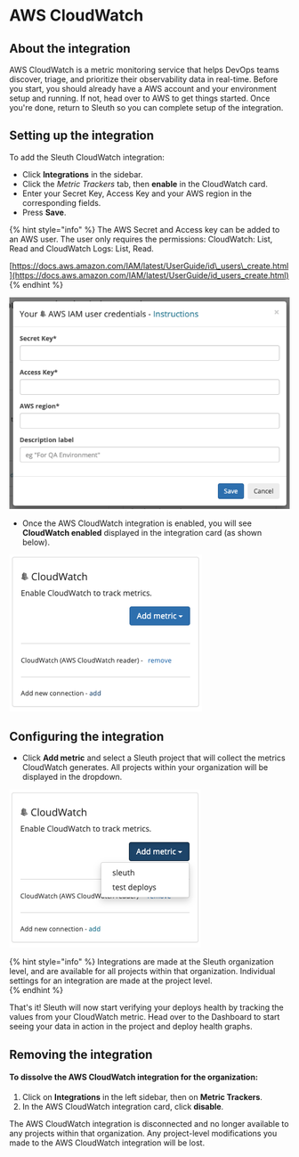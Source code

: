 # AWS CloudWatch

## About the integration

AWS CloudWatch is a metric monitoring service that helps DevOps teams discover, triage, and prioritize their observability data in real-time. Before you start, you should already have a AWS account and your environment setup and running. If not, head over to AWS to get things started. Once you're done, return to Sleuth so you can complete setup of the integration. 

## Setting up the integration

To add the Sleuth CloudWatch integration:

* Click **Integrations** in the sidebar.
* Click the _Metric Trackers_ tab, then **enable** in the CloudWatch card.
* Enter your Secret Key, Access Key and your AWS region in the corresponding fields. 
* Press **Save**. 

{% hint style="info" %}
The AWS Secret and Access key can be added to an AWS user. The user only requires the permissions: CloudWatch: List, Read and CloudWatch Logs: List, Read.

[https://docs.aws.amazon.com/IAM/latest/UserGuide/id\_users\_create.html](https://docs.aws.amazon.com/IAM/latest/UserGuide/id_users_create.html)
{% endhint %}

![](../../../.gitbook/assets/integrations-sleuth-2021-02-23-17-27-02.png)

* Once the AWS CloudWatch integration is enabled, you will see **CloudWatch enabled** displayed in the integration card \(as shown below\). 

![](../../../.gitbook/assets/integrations-sleuth-2021-02-23-17-28-14.png)

## Configuring the integration

* Click **Add metric** and select a Sleuth project that will collect the metrics CloudWatch generates. All projects within your organization will be displayed in the dropdown. 

![](../../../.gitbook/assets/integrations-sleuth-2021-02-23-17-29-35.png)

{% hint style="info" %}
Integrations are made at the Sleuth organization level, and are available for all projects within that organization. Individual settings for an integration are made at the project level.  
{% endhint %}

That's it! Sleuth will now start verifying your deploys health by tracking the values from your CloudWatch metric. Head over to the Dashboard to start seeing your data in action in the project and deploy health graphs.

## Removing the integration

#### To dissolve the AWS **CloudWatch** integration for the organization: 

1. Click on **Integrations** in the left sidebar, then on **Metric Trackers**. 
2. In the AWS CloudWatch integration card, click **disable**.

The AWS CloudWatch integration is disconnected and no longer available to any projects within that organization. Any project-level modifications you made to the AWS CloudWatch integration will be lost.

